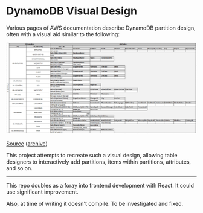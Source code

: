 # DynamoDB Visual Design

Various pages of AWS documentation describe DynamoDB partition design, often with a visual aid similar to the following:

![Table Design](./tabledesign.png)

[Source][example] ([archive][example-archive])

[example]: https://docs.aws.amazon.com/amazondynamodb/latest/developerguide/bp-modeling-nosql-B.html
[example-archive]: http://web.archive.org/web/20200414130235if_/https://docs.aws.amazon.com/amazondynamodb/latest/developerguide/bp-modeling-nosql-B.html

This project attempts to recreate such a visual design, allowing table designers to interactively add partitions, items within partitions, attributes, and so on.

---

This repo doubles as a foray into frontend development with React. It could use significant improvement.

Also, at time of writing it doesn't compile. To be investigated and fixed.
